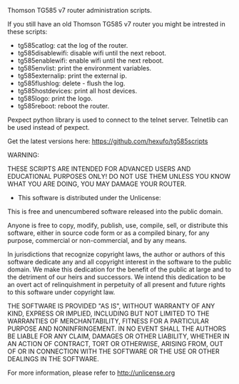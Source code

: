 Thomson TG585 v7 router administration scripts.

If you still have an old Thomson TG585 v7 router you might
be intrested in these scripts:

- tg585catlog: cat the log of the router.
- tg585disablewifi: disable wifi until the next reboot.
- tg585enablewifi: enable wifi until the next reboot.
- tg585envlist: print the environment variables.
- tg585externalip: print the external ip.
- tg585flushlog: delete - flush the log.
- tg585hostdevices: print all host devices.
- tg585logo: print the logo.
- tg585reboot: reboot the router.

Pexpect python library is used to connect to the telnet server.
Telnetlib can be used instead of pexpect.

Get the latest versions here:
https://github.com/hexufo/tg585scripts

WARNING:

THESE SCRIPTS ARE INTENDED FOR ADVANCED USERS AND EDUCATIONAL PURPOSES ONLY!
DO NOT USE THEM UNLESS YOU KNOW WHAT YOU ARE DOING, YOU MAY DAMAGE YOUR ROUTER.

- This software is distributed under the Unlicense:

This is free and unencumbered software released into the public domain.

Anyone is free to copy, modify, publish, use, compile, sell, or
distribute this software, either in source code form or as a compiled
binary, for any purpose, commercial or non-commercial, and by any
means.

In jurisdictions that recognize copyright laws, the author or authors
of this software dedicate any and all copyright interest in the
software to the public domain. We make this dedication for the benefit
of the public at large and to the detriment of our heirs and
successors. We intend this dedication to be an overt act of
relinquishment in perpetuity of all present and future rights to this
software under copyright law.

THE SOFTWARE IS PROVIDED "AS IS", WITHOUT WARRANTY OF ANY KIND,
EXPRESS OR IMPLIED, INCLUDING BUT NOT LIMITED TO THE WARRANTIES OF
MERCHANTABILITY, FITNESS FOR A PARTICULAR PURPOSE AND NONINFRINGEMENT.
IN NO EVENT SHALL THE AUTHORS BE LIABLE FOR ANY CLAIM, DAMAGES OR
OTHER LIABILITY, WHETHER IN AN ACTION OF CONTRACT, TORT OR OTHERWISE,
ARISING FROM, OUT OF OR IN CONNECTION WITH THE SOFTWARE OR THE USE OR
OTHER DEALINGS IN THE SOFTWARE.

For more information, please refer to <http://unlicense.org>
